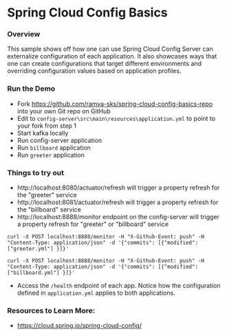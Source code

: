 # Spring Cloud Config Basics

### Overview

This sample shows off how one can use Spring Cloud Config Server can externalize configuration of each application. It also showcases ways that one can create configurations that target different environments and overriding configuration values based on application profiles. 

### Run the Demo

* Fork https://github.com/ramya-sks/spring-cloud-config-basics-repo into your own Git repo on GitHub
* Edit to `config-server\src\main\resources\application.yml` to point to your fork from step 1
* Start kafka locally
* Run config-server application
* Run `billboard` application
* Run `greeter` application
 

### Things to try out 
* http://localhost:8080/actuator/refresh will trigger a property refresh for the "greeter" service
* http://localhost:8081/actuator/refresh will trigger a property refresh for the "billboard" service
* http://localhost:8888/monitor endpoint on the config-server will trigger a property refresh for "greeter" or "billboard" service
```
curl -X POST localhost:8888/monitor -H "X-Github-Event: push" -H "Content-Type: application/json" -d '{"commits": [{"modified": ["greeter.yml"] }]}'

curl -X POST localhost:8888/monitor -H "X-Github-Event: push" -H "Content-Type: application/json" -d '{"commits": [{"modified": ["billboard.yml"] }]}'
```
* Access the `/health` endpoint of each app. Notice how the configuration defined in `application.yml` applies to both applications.

 
### Resources to Learn More:
* https://cloud.spring.io/spring-cloud-config/
